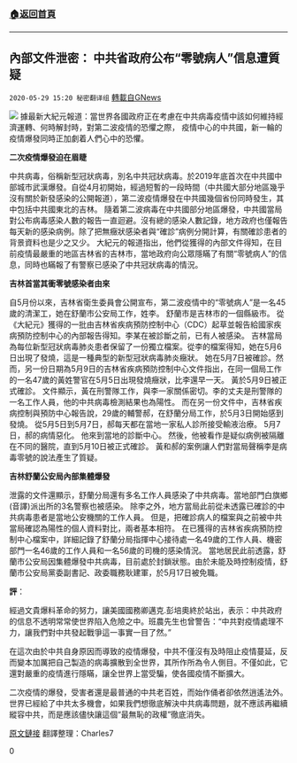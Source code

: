 ###  [:house:返回首頁](https://github.com/ourhimalayas/txt)
---

## 內部文件泄密： 中共省政府公布“零號病人”信息遭質疑
`2020-05-29 15:20 秘密翻译组` [轉載自GNews](https://gnews.org/zh-hant/216819/)

![](https://s3.amazonaws.com/gnews-media-offload/wp-content/uploads/2020/05/29151233/%E5%86%85%E9%83%A8%E6%96%87%E4%BB%B6%E6%B3%84%E5%AF%86.jpg)
據最新大紀元報道：當世界各國政府正在考慮在中共病毒疫情中該如何維持經濟運轉、何時解封時，對第二波疫情的恐懼之際， 疫情中心的中共國，新一輪的疫情爆發同時正加劇着人們心中的恐懼。

**二次疫情爆發迫在眉睫**

中共病毒，俗稱新型冠狀病毒，別名中共冠狀病毒。於2019年底首次在中共國中部城市武漢爆發。自從4月初開始，經過短暫的一段時間（中共國大部分地區幾乎沒有關於新發感染的公開報道），第二波疫情爆發在中共國幾個省份同時發生，其中包括中共國東北的吉林。
隨着第二波病毒在中共國部分地區爆發，中共國當局對公布病毒感染人數的報告一直迴避。沒有總的感染人數記錄，地方政府也僅報告每天新的感染病例。除了把無癥狀感染者與“確診”病例分開計算，有關確診患者的背景資料也是少之又少。
大紀元的報道指出，他們從獲得的內部文件得知，在目前疫情最嚴重的地區吉林省的吉林市，當地政府向公眾隱瞞了有關“零號病人”的信息，同時也瞞報了有警察已感染了中共冠狀病毒的情況。

**吉林首當其衝零號感染者由來**

自5月份以來，吉林省衛生委員會公開宣布，第二波疫情中的“零號病人”是一名45歲的清潔工，她在舒蘭市公安局工作，姓李。 舒蘭市是吉林市的一個縣級市。
從《大紀元》獲得的一批由吉林省疾病預防控制中心（CDC）起草並報告給國家疾病預防控制中心的內部報告得知。李某在被診斷之前，已有人被感染。
吉林當局為每位新型冠狀病毒肺炎患者保留了一份獨立檔案。從李的檔案得知，她在5月6日出現了發燒，這是一種典型的新型冠狀病毒肺炎癥狀。 她在5月7日被確診。然而，另一份日期為5月9日的吉林省疾病預防控制中心文件指出，在同一個局工作的一名47歲的黃姓警官在5月5日出現發燒癥狀，比李還早一天。 黃於5月9日被正式確診。
文件顯示，黃在刑警隊工作，與李一家關係密切。李的丈夫是刑警隊的一名工作人員，他的中共病毒檢測結果也為陽性。
而在另一份文件中，吉林省疾病控制與預防中心報告說，29歲的輔警郝，在舒蘭分局工作，於5月3日開始感到發燒。 從5月5日到5月7日，郝每天都在當地一家私人診所接受輸液治療。
5月7日，郝的病情惡化。 他來到當地的診斷中心。 然後，他被看作是疑似病例被隔離在不同的醫院，直到5月10日被正式確診。
黃和郝的案例讓人們對當局聲稱李是病毒零號的說法產生了質疑。

**吉林舒蘭公安局內部集體爆發**

泄露的文件還顯示，舒蘭分局還有多名工作人員感染了中共病毒。當地部門白旗鄉(音譯)派出所的3名警察也被感染。
除李之外，地方當局此前從未透露已確診的中共病毒患者是當地公安機關的工作人員。 但是，把確診病人的檔案與之前被中共當局確認為陽性的個人資料對比，兩者基本相符。
在已獲得的吉林省疾病預防控制中心檔案中，詳細記錄了舒蘭分局指揮中心接待處一名49歲的工作人員、機密部門一名46歲的工作人員和一名56歲的司機的感染情況。
當地居民此前透露，舒蘭市公安局因集體爆發中共病毒，目前處於封鎖狀態。由於未能及時控制疫情，舒蘭市公安局黨委副書記、政委職務耿建軍，於5月17日被免職。

**評**：

經過文貴爆料革命的努力，讓美國國務卿邁克.彭培奧終於站出，表示：中共政府的信息不透明常常使世界陷入危險之中。班農先生也曾警告：“中共對疫情處理不力，讓我們對中共發起戰爭這一事實一目了然。”

在這次由於中共自身原因而導致的疫情爆發，中共不僅沒有及時阻止疫情蔓延，反而變本加厲把自己製造的病毒擴散到全世界，其所作所為令人側目。不僅如此，它還對嚴重的疫情進行隱瞞，讓全世界上當受騙，使各國疫情不斷擴大。

二次疫情的爆發，受害者還是最普通的中共老百姓，而始作俑者卻依然逍遙法外。世界已經給了中共太多機會，如果我們想徹底解決中共病毒問題，就不應該再繼續縱容中共，而是應該儘快讓這個“最無恥的政權”徹底消失。

[原文鏈接](https://www.theepochtimes.com/leaked-documents-calls-into-question-local-chinese-provinces-announced-patient-zero_3366817.html)
翻譯整理：Charles7

0
